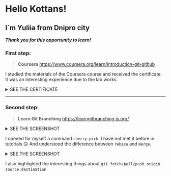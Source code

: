 # Hello Kottans!
## I`m Yuliia from Dnipro city

***Thank you for this opportunity to learn!***

### First step:

> **Coursera** https://www.coursera.org/learn/introduction-git-github

I studied the materials of the Coursera course and received the certificate.
It was an interesting experience due to the lab works.

<details>
<summary>SEE THE CERTIFICATE</summary>

![Coursera certificate](img/coursera-course.png)

</details>

---

### Second step:

> **Learn Git Branching** https://learngitbranching.js.org/
<details>
<summary>SEE THE SCREENSHOT</summary>

![Learn Git Branching Screenshot](img/gitbranchingBase.png)

</details>

I opened for myself a command `cherry-pick`. I have not met it before in tutorials :upside_down_face:
And understood the difference between `rebace` and `merge`.

<details>
<summary>SEE THE SCREENSHOT</summary>

![Learn Git Branching Screenshot](img/gitbranchingRemoteRepo.png)

</details>

I also highlighted the interesting things about  `git fetch/pull/push origin source:destination`